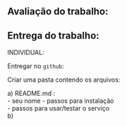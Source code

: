 ## Avaliação do trabalho: 

 


## Entrega do trabalho:

INDIVIDUAL:   

Entregar no `github`:

Criar uma pasta contendo os arquivos:  

a) README.md :  
	- seu nome
	- passos para instalação  
	- passos para usar/testar o serviço    
b) 